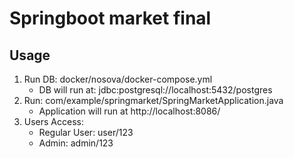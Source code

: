 # Springboot market final

## Usage

1. Run DB: docker/nosova/docker-compose.yml
   * DB will run at: jdbc:postgresql://localhost:5432/postgres
2. Run: com/example/springmarket/SpringMarketApplication.java 
   * Application will run at http://localhost:8086/
4. Users Access:
   * Regular User: user/123
   * Admin: admin/123